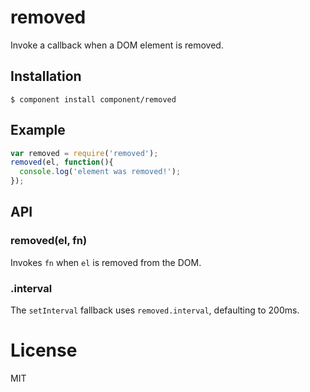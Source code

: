 
# removed

  Invoke a callback when a DOM element is removed.

## Installation

    $ component install component/removed

## Example

```js
var removed = require('removed');
removed(el, function(){
  console.log('element was removed!');
});
```

## API

### removed(el, fn)

  Invokes `fn` when `el` is removed from the DOM.

### .interval

  The `setInterval` fallback uses `removed.interval`, defaulting to 200ms.

# License

  MIT
